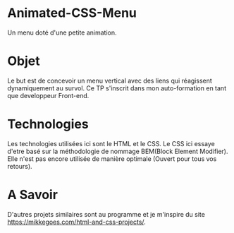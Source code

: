 # Animated-CSS-Menu
Un menu doté d'une petite animation.
# Objet 
Le but est de concevoir un menu vertical avec des liens qui réagissent dynamiquement au survol.
Ce TP s'inscrit dans mon auto-formation en tant que developpeur Front-end.
# Technologies
Les technologies utilisées ici sont le HTML et le CSS.
Le CSS ici essaye d'etre basé sur la méthodologie de nommage BEM(Block Element Modifier). Elle n'est pas encore utilisée de manière optimale (Ouvert pour tous vos retours).
# A Savoir
D'autres projets similaires sont au programme et je m'inspire du site https://mikkegoes.com/html-and-css-projects/.
